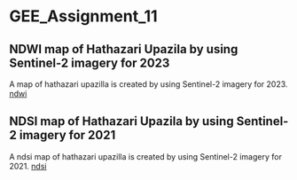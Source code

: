 # GEE_Assignment_11
## NDWI map of Hathazari Upazila by using Sentinel-2 imagery for 2023

A map of hathazari upazilla is created by using Sentinel-2 imagery for 2023.
[ndwi](https://https://code.earthengine.google.com/a0903f8f2def744c8b2fb1d24171ebfd)

## NDSI map of Hathazari Upazila by using Sentinel-2 imagery for 2021

A ndsi map of hathazari upazilla is created by using Sentinel-2 imagery for 2021.
[ndsi](https://code.earthengine.google.com/2812a95b40a23125452f6fa99b20d2fa)
